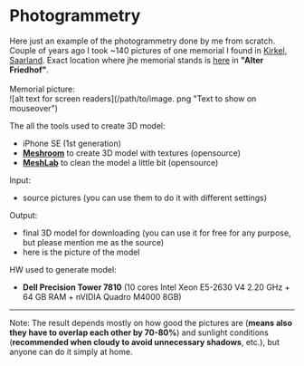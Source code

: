 # Photogrammetry
Here just an example of the photogrammetry done by me from scratch. Couple of years ago I took ~140 pictures of one memorial I found in [Kirkel, Saarland](https://en.wikipedia.org/wiki/Kirkel). Exact location where jhe memorial stands is [here](https://www.google.com/maps/place/49%C2%B017'11.4%22N+7%C2%B013'57.8%22E/@49.286502,7.2321778,184m/data=!3m2!1e3!4b1!4m6!3m5!1s0x0:0x1b692cdb3b45ac37!7e2!8m2!3d49.2865021!4d7.2327248) in **"Alter Friedhof"**.
<BR><BR>
Memorial picture:<BR>
![alt text for screen readers](/path/to/image. png "Text to show on mouseover")


The all the tools used to create 3D model:
- iPhone SE (1st generation)
- **[Meshroom](https://alicevision.org/#meshroom "Meshroom")** to create 3D model with textures (opensource)
- **[MeshLab](https://www.meshlab.net/ "MeshLab")** to clean the model a little bit (opensource)

Input:
- source pictures (you can use them to do it with different settings)

Output:
- final 3D model for downloading (you can use it for free for any purpose, but please mention me as the source)
- here is the picture of the model

HW used to generate model:
- **Dell Precision Tower 7810** (10 cores Intel Xeon E5-2630 V4 2.20 GHz + 64 GB RAM + nVIDIA Quadro M4000 8GB)
---
Note: The result depends mostly on how good the pictures are (**means also they have to overlap each other by 70-80%**) and sunlight conditions (**recommended when cloudy to avoid unnecessary shadows**, etc.), but anyone can do it simply at home.
